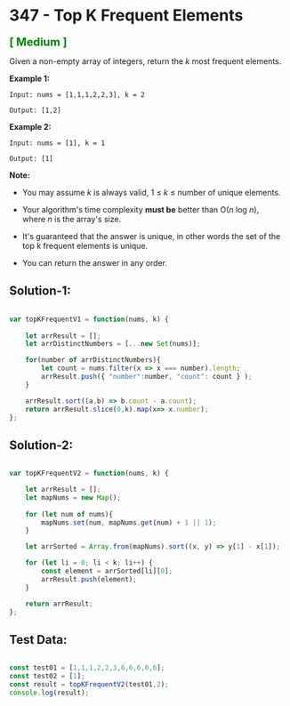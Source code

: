 # **347 - Top K Frequent Elements**

<span style="font-size: 20px; font-weight: bold; color:green">[ Medium ]</span>

Given a non-empty array of integers, return the *k* most frequent elements.

**Example 1:**

    Input: nums = [1,1,1,2,2,3], k = 2

    Output: [1,2]


**Example 2:**

    Input: nums = [1], k = 1

    Output: [1]

**Note:**

-   You may assume *k* is always valid, 1 ≤ *k* ≤ number of unique elements.

-   Your algorithm's time complexity **must be** better than O(*n* log *n*),
    where *n* is the array's size.

-   It's guaranteed that the answer is unique, in other words the set of the top
    k frequent elements is unique.

-   You can return the answer in any order.


## **Solution-1:**

```JavaScript

var topKFrequentV1 = function(nums, k) {
    
    let arrResult = [];
    let arrDistinctNumbers = [...new Set(nums)];

    for(number of arrDistinctNumbers){
        let count = nums.filter(x => x === number).length;
        arrResult.push({ "number":number, "count": count } );
    }

    arrResult.sort((a,b) => b.count - a.count);
    return arrResult.slice(0,k).map(x=> x.number);
};

```


## **Solution-2:**

```JavaScript

var topKFrequentV2 = function(nums, k) {

    let arrResult = [];
    let mapNums = new Map();
        
    for (let num of nums){
        mapNums.set(num, mapNums.get(num) + 1 || 1);
    }

    let arrSorted = Array.from(mapNums).sort((x, y) => y[1] - x[1]);

    for (let li = 0; li < k; li++) {
        const element = arrSorted[li][0];
        arrResult.push(element);
    }

    return arrResult;    
};

```

## **Test Data:**

```JavaScript

const test01 = [1,1,1,2,2,3,6,6,6,6,6];
const test02 = [1];
const result = topKFrequentV2(test01,2);
console.log(result);

```